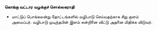 **கொங்கு வட்டார வழக்குச் சொல்லகராதி**
- மாட்டுப் பொங்கலன்று தோட்டங்களில் வழிபாடு செய்வதற்காக சிறு குளம் அமைப்பர். வழிபாடு முடிந்தபின் இளம் கன்றினை விட்டு அதனை மிதிக்க விடுவர்.


